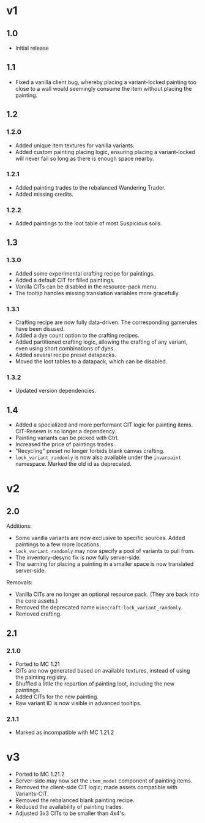 # v1
## 1.0
- Initial release

## 1.1
- Fixed a vanilla client bug, whereby placing a variant-locked painting too close to a wall would seemingly consume the item without placing the painting.

## 1.2
### 1.2.0
- Added unique item textures for vanilla variants.
- Added custom painting placing logic, ensuring placing a variant-locked will never fail so long as there is enough space nearby.
### 1.2.1
- Added painting trades to the rebalanced Wandering Trader.
- Added missing credits.
### 1.2.2
- Added paintings to the loot table of most Suspicious soils.

## 1.3
### 1.3.0
- Added some experimental crafting recipe for paintings.
- Added a default CIT for filled paintings.
- Vanilla CITs can be disabled in the resource-pack menu.
- The tooltip handles missing translation variables more gracefully.
### 1.3.1
- Crafting recipe are now fully data-driven. The corresponding gamerules have been disused.
- Added a dye count option to the crafting recipes.
- Added partitioned crafting logic, allowing the crafting of any variant, even using short combinations of dyes.
- Added several recipe preset datapacks.
- Moved the loot tables to a datapack, which can be disabled.
### 1.3.2
- Updated version dependencies.

## 1.4
- Added a specialized and more performant CIT logic for painting items. CIT-Resewn is no longer a dependency.
- Painting variants can be picked with Ctrl.
- Increased the price of paintings trades.
- "Recycling" preset no longer forbids blank canvas crafting.
- `lock_variant_randomly` is now also available under the `invarpaint` namespace. Marked the old id as deprecated.


# v2
## 2.0
Additions:
- Some vanilla variants are now exclusive to specific sources. Added paintings to a few more locations.
- `lock_variant_randomly` may now specify a pool of variants to pull from.
- The inventory-desync fix is now fully server-side.
- The warning for placing a painting in a smaller space is now translated server-side.

Removals:
- Vanilla CITs are no longer an optional resource pack. (They are back into the core assets.)
- Removed the deprecated name `minecraft:lock_variant_randomly`.
- Removed crafting.

## 2.1
### 2.1.0
- Ported to MC 1.21
- CITs are now generated based on available textures, instead of using the painting registry.
- Shuffled a little the repartion of painting loot, including the new paintings.
- Added CITs for the new painting.
- Raw variant ID is now visible in advanced tooltips.
### 2.1.1
- Marked as incompatible with MC 1.21.2


# v3
- Ported to MC 1.21.2
- Server-side may now set the `item_model` component of painting items.
- Removed the client-side CIT logic; made assets compatible with Variants-CIT.
- Removed the rebalanced blank painting recipe.
- Reduced the availability of painting trades.
- Adjusted 3x3 CITs to be smaller than 4x4's.
